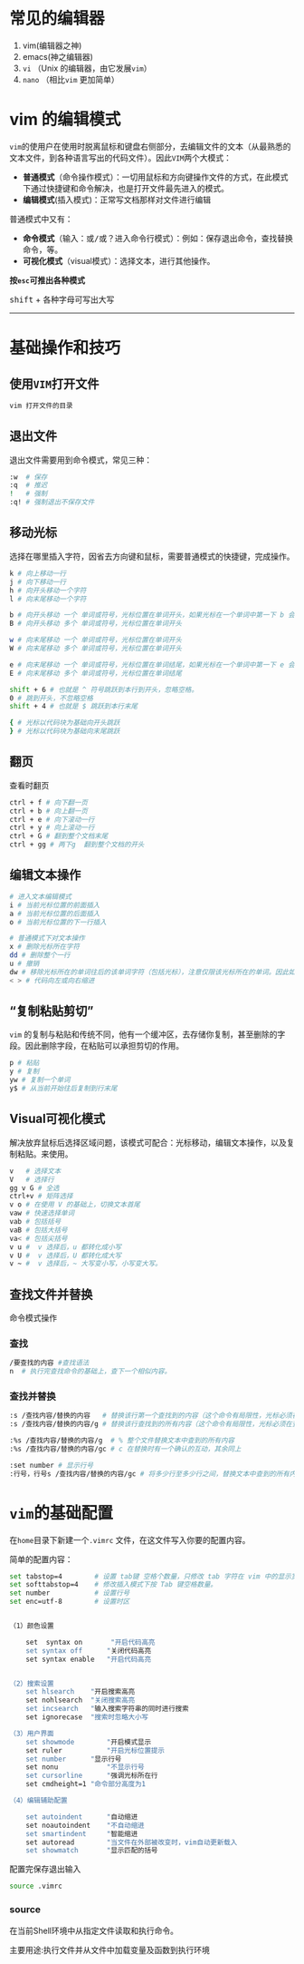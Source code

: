 

# 常见的编辑器

1. vim(编辑器之神)
2. emacs(神之编辑器)
3. `vi` （Unix 的编辑器，由它发展`vim`）
4. `nano` （相比`vim` 更加简单）



# vim 的编辑模式

`vim`的使用户在使用时脱离鼠标和键盘右侧部分，去编辑文件的文本（从最熟悉的文本文件，到各种语言写出的代码文件）。因此`VIM`两个大模式：

- **普通模式**（命令操作模式）：一切用鼠标和方向键操作文件的方式，在此模式下通过快捷键和命令解决，也是打开文件最先进入的模式。
- **编辑模式**(插入模式)：正常写文档那样对文件进行编辑

普通模式中又有：

- **命令模式**（输入<kbd>：</kbd>或<kbd>/</kbd>或<kbd>？</kbd>进入命令行模式）：例如：保存退出命令，查找替换命令，等。
- **可视化模式**（visual模式）：选择文本，进行其他操作。

**按`esc`可推出各种模式**

<kbd>shift</kbd> + 各种字母可写出大写



------

# 基础操作和技巧

## 使用`VIM`打开文件

```bash
vim 打开文件的目录
```



## 退出文件

退出文件需要用到命令模式，常见三种：

```bash
:w  # 保存
:q  # 推迟
!   # 强制
:q! # 强制退出不保存文件
```



## 移动光标

选择在哪里插入字符，因省去方向键和鼠标，需要普通模式的快捷键，完成操作。

```bash
k # 向上移动一行
j # 向下移动一行
h # 向开头移动一个字符
l # 向末尾移动一个字符

b # 向开头移动 一个 单词或符号，光标位置在单词开头，如果光标在一个单词中第一下 b 会跳到该单词的开头 
B # 向开头移动 多个 单词或符号，光标位置在单词开头 

w # 向末尾移动 一个 单词或符号，光标位置在单词开头
W # 向末尾移动 多个 单词或符号，光标位置在单词开头 

e # 向末尾移动 一个 单词或符号，光标位置在单词结尾，如果光标在一个单词中第一下 e 会跳到该单词的结尾 
E # 向末尾移动 多个 单词或符号，光标位置在单词结尾

shift + 6 # 也就是 ^ 符号跳跃到本行到开头，忽略空格。
0 # 跳到开头，不忽略空格
shift + 4 # 也就是 $ 跳跃到本行末尾

{ # 光标以代码块为基础向开头跳跃 
} # 光标以代码块为基础向末尾跳跃 
```



## 翻页

查看时翻页

```bash
ctrl + f # 向下翻一页
ctrl + b # 向上翻一页
ctrl + e # 向下滚动一行
ctrl + y # 向上滚动一行
ctrl + G # 翻到整个文档末尾
ctrl + gg # 两下g  翻到整个文档的开头
```



## 编辑文本操作

```bash
# 进入文本编辑模式
i # 当前光标位置的前面插入
a # 当前光标位置的后面插入
o # 当前光标位置的下一行插入

# 普通模式下对文本操作
x # 删除光标所在字符
dd # 删除整个一行
u # 撤销
dw # 移除光标所在的单词往后的该单词字符（包括光标），注意仅限该光标所在的单词。因此如果光标在这个单词的开头这个单词就删掉了。
< > # 代码向左或向右缩进 
```



## “复制粘贴剪切”

`vim` 的复制与粘贴和传统不同，他有一个缓冲区，去存储你复制，甚至删除的字段。因此删除字段，在粘贴可以承担剪切的作用。

```bash
p # 粘贴
y # 复制
yw # 复制一个单词
y$ # 从当前开始往后复制到行末尾
```



## Visual可视化模式

解决放弃鼠标后选择区域问题，该模式可配合：光标移动，编辑文本操作，以及复制粘贴。来使用。

```bash
v   # 选择文本
V   # 选择行
gg v G # 全选
ctrl+v # 矩阵选择
v o # 在使用 V 的基础上，切换文本首尾
vaw # 快速选择单词
vab # 包括括号
vaB # 包括大括号
va< # 包括尖括号
v u #  v 选择后，u 都转化成小写
v U #  v 选择后，U 都转化成大写
v ~ #  v 选择后，~ 大写变小写，小写变大写。
```





## 查找文件并替换

命令模式操作

### 查找

```bash
/要查找的内容 #查找语法
n  # 执行完查找命令的基础上，查下一个相似内容。
```



### 查找并替换

```bash
:s /查找内容/替换的内容   # 替换该行第一个查找到的内容（这个命令有局限性，光标必须在查找的内容那一行）
:s /查找内容/替换的内容/g # 替换该行查找到的所有内容（这个命令有局限性，光标必须在查找的内容那一行）

:%s /查找内容/替换的内容/g  # % 整个文件替换文本中查到的所有内容
:%s /查找内容/替换的内容/gc # c 在替换时有一个确认的互动，其余同上

:set number # 显示行号
:行号，行号s /查找内容/替换的内容/gc # 将多少行至多少行之间，替换文本中查到的所有内容，在替换时有一个确认的互动
```





# `vim`的基础配置

在`home`目录下新建一个`.vimrc` 文件，在这文件写入你要的配置内容。

简单的配置内容：

```bash
set tabstop=4        # 设置 tab键 空格个数量，只修改 tab 字符在 vim 中的显示宽度，不修改插入模式下按 Tab 键
set softtabstop=4    # 修改插入模式下按 Tab 键空格数量。
set number           # 设置行号
set enc=utf-8        # 设置时区


（1）颜色设置

 	set  syntax on       "开启代码高亮
  	set syntax off      "关闭代码高亮
  	set syntax enable   "开启代码高亮


（2）搜索设置
    set hlsearch    "开启搜索高亮
    set nohlsearch  "关闭搜索高亮
    set incsearch   "输入搜索字符串的同时进行搜索
    set ignorecase  "搜索时忽略大小写

（3）用户界面
	set showmode        "开启模式显示
    set ruler           "开启光标位置提示
    set number      "显示行号
    set nonu            "不显示行号
    set cursorline      "强调光标所在行
    set cmdheight=1 "命令部分高度为1

（4）编辑辅助配置

    set autoindent      "自动缩进
    set noautoindent    "不自动缩进
    set smartindent     "智能缩进
    set autoread        "当文件在外部被改变时，vim自动更新载入
    set showmatch       "显示匹配的括号

```



配置完保存退出输入

```bash
source .vimrc
```



### source

在当前Shell环境中从指定文件读取和执行命令。

主要用途:执行文件并从文件中加载变量及函数到执行环境
